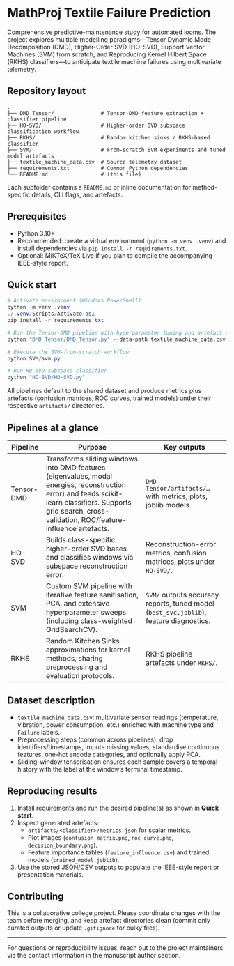 # MathProj Textile Failure Prediction

Comprehensive predictive-maintenance study for automated looms. The project explores multiple modelling paradigms—Tensor Dynamic Mode Decomposition (DMD), Higher-Order SVD (HO-SVD), Support Vector Machines (SVM) from scratch, and Reproducing Kernel Hilbert Space (RKHS) classifiers—to anticipate textile machine failures using multivariate telemetry.

## Repository layout

```text
.
├── DMD Tensor/               # Tensor-DMD feature extraction + classifier pipeline
├── HO-SVD/                   # Higher-order SVD subspace classification workflow
├── RKHS/                     # Random kitchen sinks / RKHS-based classifier
├── SVM/                      # From-scratch SVM experiments and tuned model artefacts
├── textile_machine_data.csv  # Source telemetry dataset
├── requirements.txt          # Common Python dependencies
└── README.md                 # (this file)
```

Each subfolder contains a `README.md` or inline documentation for method-specific details, CLI flags, and artefacts.

## Prerequisites

- Python 3.10+
- Recommended: create a virtual environment (`python -m venv .venv`) and install dependencies via `pip install -r requirements.txt`.
- Optional: MiKTeX/TeX Live if you plan to compile the accompanying IEEE-style report.

## Quick start

```powershell
# Activate environment (Windows PowerShell)
python -m venv .venv
./.venv/Scripts/Activate.ps1
pip install -r requirements.txt

# Run the Tensor-DMD pipeline with hyperparameter tuning and artefact export
python "DMD Tensor/DMD_Tensor.py" --data-path textile_machine_data.csv --grid-search --compare-classifiers --output-dir artifacts

# Execute the SVM-from-scratch workflow
python SVM/svm.py

# Run HO-SVD subspace classifier
python "HO-SVD/HO-SVD.py"
```

All pipelines default to the shared dataset and produce metrics plus artefacts (confusion matrices, ROC curves, trained models) under their respective `artifacts/` directories.

## Pipelines at a glance

| Pipeline | Purpose | Key outputs |
|----------|---------|-------------|
| Tensor-DMD | Transforms sliding windows into DMD features (eigenvalues, modal energies, reconstruction error) and feeds scikit-learn classifiers. Supports grid search, cross-validation, ROC/feature-influence artefacts. | `DMD Tensor/artifacts/…` with metrics, plots, joblib models. |
| HO-SVD | Builds class-specific higher-order SVD bases and classifies windows via subspace reconstruction error. | Reconstruction-error metrics, confusion matrices, plots under `HO-SVD/`. |
| SVM | Custom SVM pipeline with iterative feature sanitisation, PCA, and extensive hyperparameter sweeps (including class-weighted GridSearchCV). | `SVM/` outputs accuracy reports, tuned model (`best_svc.joblib`), feature diagnostics. |
| RKHS | Random Kitchen Sinks approximations for kernel methods, sharing preprocessing and evaluation protocols. | RKHS pipeline artefacts under `RKHS/`. |

## Dataset description

- `textile_machine_data.csv`: multivariate sensor readings (temperature, vibration, power consumption, etc.) enriched with machine type and `Failure` labels.
- Preprocessing steps (common across pipelines): drop identifiers/timestamps, impute missing values, standardise continuous features, one-hot encode categories, and optionally apply PCA.
- Sliding-window tensorisation ensures each sample covers a temporal history with the label at the window’s terminal timestamp.

## Reproducing results

1. Install requirements and run the desired pipeline(s) as shown in **Quick start**.
2. Inspect generated artefacts:
   - `artifacts/<classifier>/metrics.json` for scalar metrics.
   - Plot images (`confusion_matrix.png`, `roc_curve.png`, `decision_boundary.png`).
   - Feature importance tables (`feature_influence.csv`) and trained models (`trained_model.joblib`).
3. Use the stored JSON/CSV outputs to populate the IEEE-style report or presentation materials.


## Contributing

This is a collaborative college project. Please coordinate changes with the team before merging, and keep artefact directories clean (commit only curated outputs or update `.gitignore` for bulky files).

---

For questions or reproducibility issues, reach out to the project maintainers via the contact information in the manuscript author section.

